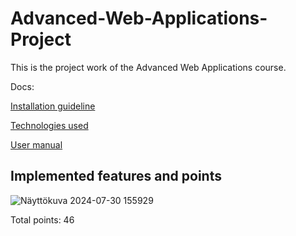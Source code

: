 # Advanced-Web-Applications-Project
This is the project work of the Advanced Web Applications course.

Docs:

[Installation guideline](docs/install_guide.md)

[Technologies used](docs/technologies_used.md)

[User manual](docs/user_manual.md)


## Implemented features and points

![Näyttökuva 2024-07-30 155929](https://github.com/user-attachments/assets/78a2bb40-f21f-4316-aa73-3d9250a0225c)



Total points: 46

